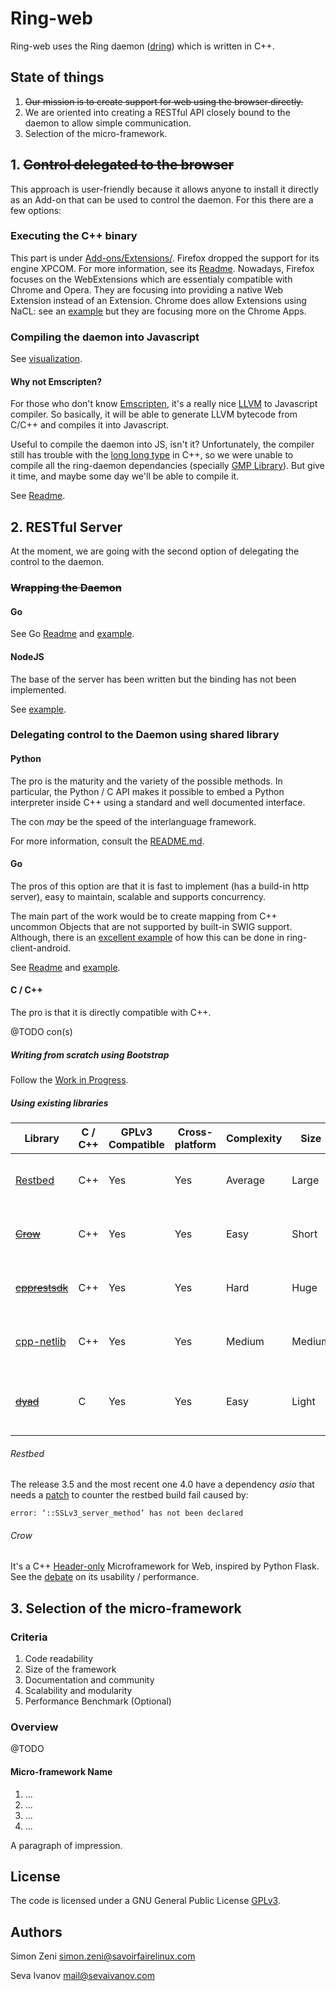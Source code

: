 # Ring-web

Ring-web uses the Ring daemon ([dring](https://gerrit-ring.savoirfairelinux.com/#/q/status:open)) which is written in C++.

## State of things

1. ~~Our mission is to create support for web using the browser directly.~~
2. We are oriented into creating a RESTful API closely bound to the daemon to allow simple communication.
3. Selection of the micro-framework.

## 1. ~~Control delegated to the browser~~

This approach is user-friendly because it allows anyone to install it directly as an Add-on that can be used to control the daemon. For this there are a few options: 

### Executing the C++ binary

This part is under [Add-ons/Extensions/](Add-ons/Extensions/). Firefox dropped the support for its engine XPCOM. For more information, see its [Readme](Add-ons/Extensions/XPCOM/README.md). Nowadays, Firefox focuses on the WebExtensions which are essentialy compatible with Chrome and Opera. They are focusing into providing a native Web Extension instead of an Extension. Chrome does allow Extensions using NaCL: see an [example](Add-ons/Extensions/Chrome-NaCl/) but they are focusing more on the Chrome Apps.

### Compiling the daemon into Javascript

See [visualization](Resources/Images/c_to_js.png).

#### Why not Emscripten?

For those who don't know [Emscripten](https://github.com/kripken/emscripten), it's a really nice [LLVM](https://en.wikipedia.org/wiki/LLVM) to Javascript compiler. So basically, it will be able to generate LLVM bytecode from C/C++ and compiles it into Javascript. 

Useful to compile the daemon into JS, isn't it? Unfortunately, the compiler still has trouble with the [long long type](http://stackoverflow.com/questions/18971732/what-is-the-difference-between-long-long-long-long-int-and-long-long-i) in C++, so we were unable to compile all the ring-daemon dependancies (specially [GMP Library](https://gmplib.org)). But give it time, and maybe some day we'll be able to compile it.

See [Readme](Add-ons/WebExtensions/Emscripten/README.md).

## 2. RESTful Server

At the moment, we are going with the second option of delegating the control to the daemon.

### ~~Wrapping the Daemon~~

#### Go

See Go [Readme](Server/Go/README.md) and [example](Server/Go/wrapper).

#### NodeJS

The base of the server has been written but the binding has not been implemented.

See [example](Server/Nodejs/ring-demo/).

### Delegating control to the Daemon using shared library

#### Python

The pro is the maturity and the variety of the possible methods. In particular, the Python / C API makes it possible to embed a Python interpreter inside C++ using a standard and well documented interface.

The con *may* be the speed of the interlanguage framework.

For more information, consult the [README.md](Server/Python/README.md).

#### Go

The pros of this option are that it is fast to implement (has a build-in http server), easy to maintain, scalable and supports concurrency.

The main part of the work would be to create mapping from C++ uncommon Objects that are not supported by built-in SWIG support. Although, there is an [excellent example](https://github.com/savoirfairelinux/ring-client-android/blob/master/ring-android/app/src/main/jni/jni_interface.i) of how this can be done in ring-client-android. 

See [Readme](Server/Go/README.md) and [example](Server/Go/dynamic-lib/ring-demo/).

#### C / C++

The pro is that it is directly compatible with C++.

@TODO con(s)

##### Writing from scratch using Bootstrap

Follow the [Work in Progress](Server/Cpp/Bootstrap/).

##### Using existing libraries

Library | C / C++ | GPLv3 Compatible | Cross-platform | Complexity | Size | Latest Release
---|---|---|---|---|---|---
[Restbed](https://github.com/Corvusoft/restbed) | C++ | Yes | Yes | Average | Large | 4.0 : 28-05-2016 
~~[Crow](https://github.com/ipkn/crow)~~ | C++ | Yes | Yes | Easy | Short | Last commit in march
~~[cpprestsdk](https://github.com/Microsoft/cpprestsdk)~~ | C++ | Yes | Yes | Hard | Huge | 2.8.0 : 25-02-2016
[cpp-netlib](https://github.com/cpp-netlib/cpp-netlib) | C++ | Yes | Yes | Medium | Medium | 0.12.0 : 30-03-2016
~~[dyad](https://github.com/rxi/dyad)~~ | C | Yes | Yes | Easy | Light | Last commit 9 month ago

###### Restbed

The release 3.5 and the most recent one 4.0 have a dependency *asio* that needs a [patch](https://bugs.archlinux.org/task/48620#comment145230) to counter the restbed build fail caused by:

    error: ‘::SSLv3_server_method’ has not been declared

###### Crow

It's a C++ [Header-only](https://en.wikipedia.org/wiki/Header-only) Microframework for Web, inspired by Python Flask. See the [debate](https://news.ycombinator.com/item?id=8002604) on its usability / performance.

## 3. Selection of the micro-framework

### Criteria

1. Code readability
2. Size of the framework
3. Documentation and community
4. Scalability and modularity
5. Performance Benchmark (Optional)

### Overview

@TODO

#### Micro-framework Name

1. ...
2. ...
3. ...
4. ...

A paragraph of impression.

## License

The code is licensed under a GNU General Public License [GPLv3](http://www.gnu.org/licenses/gpl.html).

## Authors

Simon Zeni simon.zeni@savoirfairelinux.com

Seva Ivanov mail@sevaivanov.com

